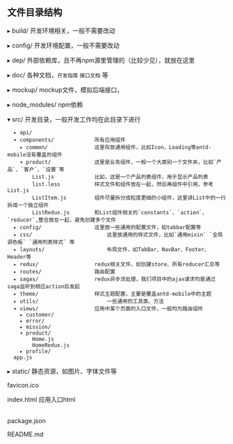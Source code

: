 ## 文件目录结构

▸ build/						开发环境相关，一般不需要改动

▸ config/						开发环境配置，一般不需要改动

▸ dep/						外部依赖库，且不再npm源里管理的（比较少见），就放在这里

▸ doc/						各种文档，`开发指南` `接口文档` 等

▸ mockup/					mockup文件，模拟后端接口，

▸ node_modules/				npm依赖

▾ src/						开发目录，一般开发工作均在此目录下进行

      ▸ api/
      ▾ components/				所有应用组件
        ▸ common/				这里存放通用组件，比如Icon，Loading等antd-mobile没有覆盖的组件
        ▾ product/				这里是业务组件，一般一个大类别一个文件夹，比如`产品`、`客户`、`设置`等
            List.js				比如，这是一个产品列表组件，用于显示产品列表
            list.less			样式文件和组件放在一起，然后再组件中引用，参考List.js
            ListItem.js			组件尽量拆分成粒度更细的小组件，这里讲List中的一行拆成一个独立组件
            ListRedux.js		和List组件相关的`constants`、`action`、`reducer`,整合放在一起，避免创建多个文件
      ▸ config/					这里放一些通用的配置文件，如tabbar配置等
      ▸ css/						这里放通用的样式文件，比如`通用mixin` `全局调色板` `通用列表样式` 等	
      ▸ layouts/					布局文件，如TabBar、NavBar、Footer、Header等
      ▸ redux/					redux相关文件，如创建store、所有reducer汇总等
      ▸ routes/					路由配置
      ▸ sagas/					redux异步流处理，我们项目中的ajax请求均是通过saga监听到相应action后发起
      ▸ theme/					样式主题配置，主要是覆盖antd-mobile中的主题
      ▸ utils/						一些通用的工具类、方法
      ▾ views/					应用中某个页面的入口文件，一般均为路由组件
        ▸ customer/
        ▸ error/
        ▸ mission/
        ▾ product/
            Home.js
            HomeRedux.js
        ▸ profile/
      app.js
▸ static/						静态资源，如图片、字体文件等

  favicon.ico

  index.html					应用入口html

​	
  package.json

  README.md


